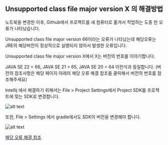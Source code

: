 ## Unsupported class file major version X 의 해결방법

노트북을 변경한 이후, Github에서 프로젝트를 새 컴퓨터로 옮겨서 작업하는 도중 한 오류가 나타났습니다.

Unsupported class file major version 66이라는 오류가 나타났는데 해당오류는 JRE의 해당버전이 정상적으로 실행되지 않아서 발생한 오류입니다.

Unsupported class file major version X에서 X는 버전의 번호를 이야기합니다.

JAVA SE 22 = 66, JAVA SE 21 = 65, JAVA SE 20 = 64 이런식과 동일합니다. (버전의 참조사항은 해당 페이지 아래의 해당 오류 해결 참조를 클릭해서 버전의 번호를 참조해주세요)

Intellij 에서 해결하기 위해서는 File > Project Settings에서 Project SDK를 프로젝트에 맞는 SDK로 변경합니다.

![alt text](https://github.com/user-attachments/assets/6a65d5f4-2701-4473-98eb-3df709590de7)

또한, File > Settings 에서 gradle에서도 SDK의 버전을 변경해야 합니다.

![alt text](https://github.com/user-attachments/assets/b2f8d414-013c-4518-8dcb-4d10d4660afc)

[해당 오류 해결 참조](https://github.com/react-native-community/cli/issues/2348)


